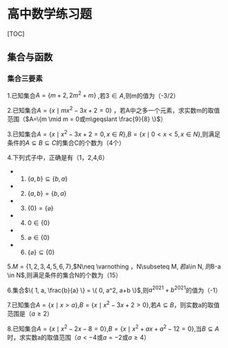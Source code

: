# 高中数学练习题

[TOC]





## 集合与函数

### 集合三要素

1.已知集合$A=\{m+2, 2m^2+m      \}$ ,若$3 \in A$,则m的值为（-3/2）

2.已知集合$A=\{x \mid mx^2-3x+2= 0  \}$ ，若A中之多一个元素，求实数m的取值范围（$A=\{m \mid  m = 0或m\geqslant \frac{9}{8}     \}$）

3.已知集合$A=\{x\mid x^2-3x+2=0, x \in R \}$,$B=\{x \mid 0<x<5,x \in N\}$,则满足条件的$A \subseteq  B\subseteq C$的集合C的个数为（4个）

4.下列式子中，正确是有（1，2,4,6）

- 1) $\{a,b \}\subseteq\{b,a\}$
- 2) $\{a,b \}=\{b,a \}$
- 3) $\{0 \}=\{\varnothing \}$
- 4) $0 \in\{0 \}$
- 5) $\varnothing  \in \{ 0 \}$
- 6) $\{\varnothing \} \subseteq \{ 0 \}$

5.$M=\{ 1,2,3,4,5,6,7\}$,$N\neq \varnothing $，$N\subseteq M$,若$a\in N$,则$8-a \in N$,则满足条件的集合N的个数为（15）

6.集合$\{ 1, a, \frac{b}{a} \} = \{ 0, a^2, a+b  \}$,则$a^{2021}+b^{2021}$的值为（-1）

7.已知集合$A=\{x\mid x>a \}$,$B=\{x\mid x^2-3x+2>0 \}$,若$A\subseteq B$，则实数a的取值范围是（$a \geqslant 2$）

8.已知集合$A=\{x\mid x^2-2x-8 = 0 \}$,$B=\{x\mid x^2+ax+a^2-12=0 \}$,当$B \subseteq A$时，求实数a的取值范围（$a<-4$或$a=-2$或$a\geqslant 4$）













​		
